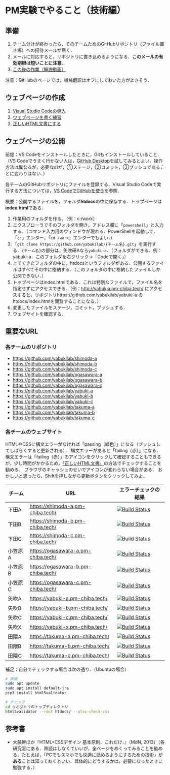 # PM実験でやること（技術編）

## 準備

1. チーム分けが終わったら，そのチームためのGitHubリポジトリ（ファイル置き場）への招待メールが届く．
1. メールに対応すると，リポジトリに書き込めるようになる．**このメールの有効期限は短いことに注意．**
1. [この後の作業（解説動画）](https://youtu.be/1WSovwUgpFw)

注意：GitHubのページでは，機械翻訳はオフにしておいた方がよさそう．

## ウェブページの作成

1. [Visual Studio Codeの導入](vscode.md)
1. [ウェブページを書く練習](html.md)
1. [正しいHTML文書にする](validation.md)

## ウェブページの公開

前提：VS Codeをインストールしたときに，Gitもインストールしていること．（VS Codeでうまく行かない人は，[GitHub Desktop](https://desktop.github.com/)を試してみるとよい．操作方法は異なるが，必要なのが，①ステージ，②コミット，③プッシュであることに変わりはない．）

各チームのGitHubリポジトリにファイルを登録する．Visual Studio Codeで実行する方法については，[VS CodeでGitHubを使う](git.md)を参照．

概要：公開するファイルを，フォルダ**htdocs**の中に保存する．トップページは**index.html**である．

1. 作業用のフォルダを作る．（例：c:/work）
1. エクスプローラでそのフォルダを開き，アドレス欄に「`powershell`」と入力する．（コマンド入力用のウィンドウが現れる．PowerShellを起動して，「`c:`」エンター，「`cd /work`」エンターでもよい．）
1. 「`git clone https://github.com/yabukilab/{チーム名}.git`」を実行する．`{チーム名}`の部分は，矢吹研Aなら`yabuki-a`．（フォルダができる．例：yabuki-a．このフォルダを右クリック→「Codeで開く」）
1. 上でできたフォルダの中に，htdocsというフォルダがある．公開するファイルはすべてその中に格納する．（このフォルダの中に格納したファイルしか公開できない．）
1. トップページはindex.htmlである．これは特別なファイルで，ファイル名を指定せずにアクセスできる．（例：http://yabukia.pm-chiba.tech/ にアクセスすると，リポジトリhttps://github.com/yabukilab/yabuki-a のhtdocs/index.htmlを閲覧することになる．）
1. 変更したファイルをステージ，コミット，プッシュする．
1. ウェブサイトを確認する．

## 重要なURL

### 各チームのリポジトリ

- https://github.com/yabukilab/shimoda-a
- https://github.com/yabukilab/shimoda-b
- https://github.com/yabukilab/shimoda-c
- https://github.com/yabukilab/ogasawara-a
- https://github.com/yabukilab/ogasawara-b
- https://github.com/yabukilab/ogasawara-c
- https://github.com/yabukilab/yabuki-a
- https://github.com/yabukilab/yabuki-b
- https://github.com/yabukilab/yabuki-c
- https://github.com/yabukilab/takuma-a
- https://github.com/yabukilab/takuma-b
- https://github.com/yabukilab/takuma-c

### 各チームのウェブサイト

HTMLやCSSに構文エラーがなければ「passing（緑色）」になる（プッシュしてしばらくすると更新される）．
構文エラーがあると「failing（赤）」になる．
構文エラーは「failing（赤）」のアイコンをクリックして確認することもできるが，少し時間がかかるため，[「正しいHTML文書」](validation.md)の方法でチェックすることを勧める．
ブラウザのキャッシュのせいでアイコンが変わらない場合がある．
おかしいと思ったら，Shiftを押しながら更新ボタンをクリックしてみよ．

チーム|URL|エラーチェックの結果
-|-|-
下田A|https://shimoda-a.pm-chiba.tech/|[![Build Status](https://admin.pm-chiba.tech/log/shimoda-a.svg)](https://admin.pm-chiba.tech/log/shimoda-a-validator.log)
下田B|https://shimoda-b.pm-chiba.tech/|[![Build Status](https://admin.pm-chiba.tech/log/shimoda-b.svg)](https://admin.pm-chiba.tech/log/shimoda-b-validator.log)
下田C|https://shimoda-c.pm-chiba.tech/|[![Build Status](https://admin.pm-chiba.tech/log/shimoda-c.svg)](https://admin.pm-chiba.tech/log/shimoda-c-validator.log)
小笠原A|https://ogasawara-a.pm-chiba.tech/|[![Build Status](https://admin.pm-chiba.tech/log/ogasawara-a.svg)](https://admin.pm-chiba.tech/log/ogasawara-a-validator.log)
小笠原B|https://ogasawara-b.pm-chiba.tech/|[![Build Status](https://admin.pm-chiba.tech/log/ogasawara-b.svg)](https://admin.pm-chiba.tech/log/ogasawara-b-validator.log)
小笠原C|https://ogasawara-c.pm-chiba.tech/|[![Build Status](https://admin.pm-chiba.tech/log/ogasawara-c.svg)](https://admin.pm-chiba.tech/log/ogasawara-c-validator.log)
矢吹A|https://yabuki-a.pm-chiba.tech/|[![Build Status](https://admin.pm-chiba.tech/log/yabuki-a.svg)](https://admin.pm-chiba.tech/log/yabuki-a-validator.log)
矢吹B|https://yabuki-b.pm-chiba.tech/|[![Build Status](https://admin.pm-chiba.tech/log/yabuki-b.svg)](https://admin.pm-chiba.tech/log/yabuki-b-validator.log)
矢吹C|https://yabuki-c.pm-chiba.tech/|[![Build Status](https://admin.pm-chiba.tech/log/yabuki-c.svg)](https://admin.pm-chiba.tech/log/yabuki-c-validator.log)
矢吹X|https://yabuki-x.pm-chiba.tech/|[![Build Status](https://admin.pm-chiba.tech/log/yabuki-x.svg)](https://admin.pm-chiba.tech/log/yabuki-x-validator.log)
田隈A|https://takuma-a.pm-chiba.tech/|[![Build Status](https://admin.pm-chiba.tech/log/takuma-a.svg)](https://admin.pm-chiba.tech/log/takuma-a-validator.log)
田隈B|https://takuma-b.pm-chiba.tech/|[![Build Status](https://admin.pm-chiba.tech/log/takuma-b.svg)](https://admin.pm-chiba.tech/log/takuma-b-validator.log)
田隈C|https://takuma-c.pm-chiba.tech/|[![Build Status](https://admin.pm-chiba.tech/log/takuma-c.svg)](https://admin.pm-chiba.tech/log/takuma-c-validator.log)

補足：自分でチェックする場合は次の通り．（Ubuntuの場合）

```bash
# 準備
sudo apt update
sudo apt install default-jre
pip3 install html5validator

# チェック
cd リポジトリのトップディレクトリ
html5validator --root htdocs/ --also-check-css
```

## 参考書

- 大藤幹ほか『HTML+CSSデザイン 基本原則、これだけ．』（MdN, 2013）（各研究室にある．熟読はしなくていいが，全ページをめくってみることを勧める．たとえば，「PCでもスマホでも快適に読めるようにするための技術」が**ある**ことは知っておくといい．具体的にどうするかは，必要になったときに勉強する．）
